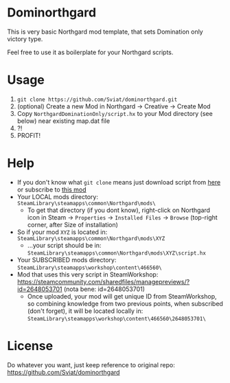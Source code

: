 # Dominorthgard
This is very basic Northgard mod template, that sets Domination only victory type.

Feel free to use it as boilerplate for your Northgard scripts.

# Usage
1. ``git clone https://github.com/Sviat/dominorthgard.git``
2. (optional) Create a new Mod in Northgard -> Creative -> Create Mod
3. Copy ``NorthgardDominationOnly/script.hx`` to your Mod directory (see below) near existing map.dat file
5. ?!
6. PROFIT!

# Help
* If you don't know what ``git clone`` means just download script from [here](https://raw.githubusercontent.com/Sviat/dominorthgard/main/NorthgardDominationOnly/script.hx) or subscribe to [this mod](https://steamcommunity.com/sharedfiles/managepreviews/?id=2648053701)
* Your LOCAL mods directory: ``SteamLibrary\steamapps\common\Northgard\mods\``
  * To get that directory (if you dont know), right-click on Northgard icon in Steam -> `Properties` -> `Installed Files` -> `Browse` (top-right corner, after Size of installation)
* So if your mod `XYZ` is located in: ``SteamLibrary\steamapps\common\Northgard\mods\XYZ``
  * ...your script should be in: ``SteamLibrary\steamapps\common\Northgard\mods\XYZ\script.hx`` 
* Your SUBSCRIBED mods directory: ``SteamLibrary\steamapps\workshop\content\466560\``
* Mod that uses this very script in SteamWorkshop: https://steamcommunity.com/sharedfiles/managepreviews/?id=2648053701 (nota bene: id=2648053701)
  * Once uploaded, your mod will get unique ID from SteamWorkshop, so combining knowledge from two previous points, when subscribed (don't forget), it will be located locally in: ``SteamLibrary\steamapps\workshop\content\466560\2648053701\``

# License
Do whatever you want, just keep reference to original repo: https://github.com/Sviat/dominorthgard
